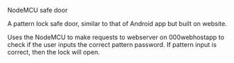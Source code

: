 NodeMCU safe door

A pattern lock safe door, similar to that of Android app but built on website.

Uses the NodeMCU to make requests to webserver on 000webhostapp to check if the user inputs the correct pattern password.
If pattern input is correct, then the lock will open.

